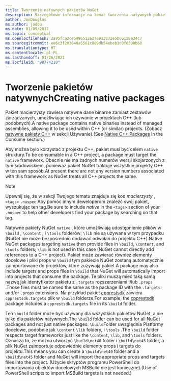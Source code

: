 ```yaml
---
title: Tworzenie natywnych pakietów NuGet
description: Szczegółowe informacje na temat tworzenia natywnych pakietów NuGet, które zawierają kod języka C++ zamiast kodu zarządzanego, do użycia w projektach C++.
author: JonDouglas
ms.author: jodou
ms.date: 01/09/2017
ms.topic: conceptual
ms.openlocfilehash: 2a95fca2ce5496512627e913273e5b66128e34c7
ms.sourcegitcommit: ee6c3f203648a5561c809db54ebeb1d0f0598b68
ms.translationtype: MT
ms.contentlocale: pl-PL
ms.lasthandoff: 01/26/2021
ms.locfileid: "98774210"
---
```

# <a name="creating-native-packages"></a><span data-ttu-id="0ef9a-103">Tworzenie pakietów natywnych</span><span class="sxs-lookup"><span data-stu-id="0ef9a-103">Creating native packages</span></span>

<span data-ttu-id="0ef9a-104">Pakiet macierzysty zawiera natywne dane binarne zamiast zestawów zarządzanych, umożliwiając ich używanie w projektach C++ (lub podobnych).</span><span class="sxs-lookup"><span data-stu-id="0ef9a-104">A native package contains native binaries instead of managed assemblies, allowing it to be used within C++ (or similar) projects.</span></span> <span data-ttu-id="0ef9a-105">(Zobacz [natywne pakiety C++](../consume-packages/finding-and-choosing-packages.md#native-c-packages) w sekcji Używanie).</span><span class="sxs-lookup"><span data-stu-id="0ef9a-105">(See [Native C++ Packages](../consume-packages/finding-and-choosing-packages.md#native-c-packages) in the Consume section.)</span></span>

<span data-ttu-id="0ef9a-106">Aby można było korzystać z projektu C++, pakiet musi być celem `native` struktury.</span><span class="sxs-lookup"><span data-stu-id="0ef9a-106">To be consumable in a C++ project, a package must target the `native` framework.</span></span> <span data-ttu-id="0ef9a-107">Obecnie nie ma żadnych numerów wersji skojarzonych z tym środowiskiem, ponieważ pakiet NuGet traktuje wszystkie projekty C++ w ten sam sposób.</span><span class="sxs-lookup"><span data-stu-id="0ef9a-107">At present there are not any version numbers associated with this framework as NuGet treats all C++ projects the same.</span></span>

> [!Note]
> <span data-ttu-id="0ef9a-108">Upewnij się, że w sekcji Twojego tematu znajduje się kod *macierzysty* , `<tags>` `.nuspec` Aby pomóc innym deweloperom znaleźć swój pakiet, wyszukując ten tag.</span><span class="sxs-lookup"><span data-stu-id="0ef9a-108">Be sure to include *native* in the `<tags>` section of your `.nuspec` to help other developers find your package by searching on that tag.</span></span>

<span data-ttu-id="0ef9a-109">Natywne pakiety NuGet `native` , które umożliwiają udostępnienie plików w `\build` , `\content` , i `\tools` folderów; `\lib` nie są używane w tym przypadku (NuGet nie może bezpośrednio dodawać odwołań do projektu C++).</span><span class="sxs-lookup"><span data-stu-id="0ef9a-109">Native NuGet packages targeting `native` then provide files in `\build`, `\content`, and `\tools` folders; `\lib` is not used in this case (NuGet cannot directly add references to a C++ project).</span></span> <span data-ttu-id="0ef9a-110">Pakiet może zawierać również elementy docelowe i pliki props w `\build` tym pakiecie NuGet zostaną automatycznie zaimportowane do projektów, które zużywają pakiet.</span><span class="sxs-lookup"><span data-stu-id="0ef9a-110">A package may also include targets and props files in `\build` that NuGet will automatically import into projects that consume the package.</span></span> <span data-ttu-id="0ef9a-111">Te pliki muszą mieć taką samą nazwę jak identyfikator pakietu z `.targets` rozszerzeniami i/lub `.props` .</span><span class="sxs-lookup"><span data-stu-id="0ef9a-111">Those files must be named the same as the package ID with the `.targets` and/or `.props` extensions.</span></span> <span data-ttu-id="0ef9a-112">Na przykład pakiet [cpprestsdk](https://nuget.org/packages/cpprestsdk/) zawiera `cpprestsdk.targets` plik w `\build` folderze.</span><span class="sxs-lookup"><span data-stu-id="0ef9a-112">For example, the [cpprestsdk](https://nuget.org/packages/cpprestsdk/) package includes a `cpprestsdk.targets` file in its `\build` folder.</span></span>

<span data-ttu-id="0ef9a-113">Ten `\build` folder może być używany dla wszystkich pakietów NuGet, a nie tylko dla pakietów natywnych.</span><span class="sxs-lookup"><span data-stu-id="0ef9a-113">The `\build` folder can be used for all NuGet packages and not just native packages.</span></span> <span data-ttu-id="0ef9a-114">`\build`Folder uwzględnia Platformy docelowe, podobnie jak `\content` `\lib` foldery, i `\tools` .</span><span class="sxs-lookup"><span data-stu-id="0ef9a-114">The `\build` folder respects target frameworks just like the `\content`, `\lib`, and `\tools` folders.</span></span> <span data-ttu-id="0ef9a-115">Oznacza to, że można utworzyć `\build\net40` folder i `\build\net45` folder, a plik NuGet zaimportuje odpowiednie elementy props i targets do projektu.</span><span class="sxs-lookup"><span data-stu-id="0ef9a-115">This means you can create a `\build\net40` folder and a `\build\net45` folder and NuGet will import the appropriate props and targets files into the project.</span></span> <span data-ttu-id="0ef9a-116">(Użycie skryptów programu PowerShell do importowania obiektów docelowych MSBuild nie jest konieczne).</span><span class="sxs-lookup"><span data-stu-id="0ef9a-116">(Use of PowerShell scripts to import MSBuild targets is not needed.)</span></span>
